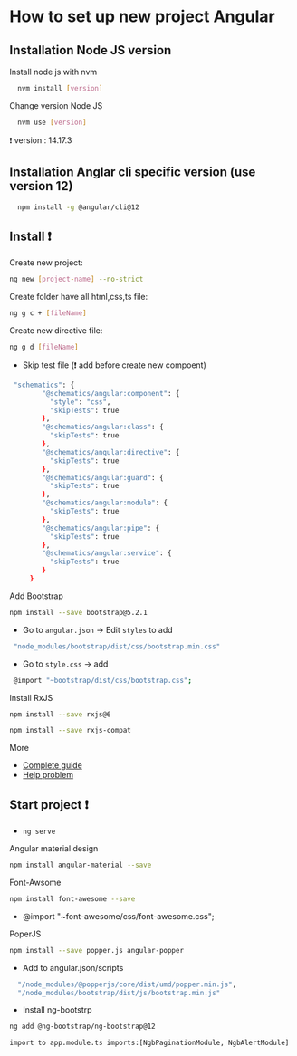 
# How to set up new project Angular


## Installation Node JS version

Install node js with nvm

```bash
  nvm install [version]
```
Change version Node JS
```bash
  nvm use [version]
```
:exclamation: version : 14.17.3

## Installation Anglar cli specific version (use version 12)
```bash
  npm install -g @angular/cli@12
```


## Install :exclamation:

Create new project:
 ```bash 
 ng new [project-name] --no-strict
 ```

Create folder have all html,css,ts file:
 ```bash 
ng g c + [fileName]
 ```
 
 Create new directive file:
 ```bash 
 ng g d [fileName]
 ```
 
 - Skip test file (❗ add before create new compoent)

```bash
 "schematics": {
        "@schematics/angular:component": {
          "style": "css",
          "skipTests": true
        },
        "@schematics/angular:class": {
          "skipTests": true
        },
        "@schematics/angular:directive": {
          "skipTests": true
        },
        "@schematics/angular:guard": {
          "skipTests": true
        },
        "@schematics/angular:module": {
          "skipTests": true
        },
        "@schematics/angular:pipe": {
          "skipTests": true
        },
        "@schematics/angular:service": {
          "skipTests": true
        }
     }
```

Add Bootstrap
 ```bash
 npm install --save bootstrap@5.2.1
 ```
- Go to `angular.json`  -> Edit `styles` to add 
```bash
 "node_modules/bootstrap/dist/css/bootstrap.min.css"
```
- Go to `style.css`  -> add 
```bash
 @import "~bootstrap/dist/css/bootstrap.css";
```
Install RxJS
```bash
npm install --save rxjs@6
```
```bash
npm install --save rxjs-compat
```
More
- [Complete guide](https://www.udemy.com/the-complete-guide-to-angular-2/learn/v4/t/lecture/6655614/)
- [Help problem](https://www.udemy.com/course/the-complete-guide-to-angular-2/learn/lecture/17862130#questions/10444944)

## Start project :exclamation:
- `ng serve`

Angular material design
```bash
npm install angular-material --save
```

Font-Awsome
```bash
npm install font-awesome --save
```
- @import "~font-awesome/css/font-awesome.css";

PoperJS
```bash
npm install --save popper.js angular-popper
```
- Add to angular.json/scripts
```bash
  "/node_modules/@popperjs/core/dist/umd/popper.min.js",
  "/node_modules/bootstrap/dist/js/bootstrap.min.js"
```
- Install ng-bootstrp
```bash
ng add @ng-bootstrap/ng-bootstrap@12
```
```bash
import to app.module.ts imports:[NgbPaginationModule, NgbAlertModule]
```
